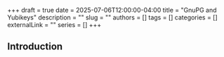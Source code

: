 +++ 
draft = true
date = 2025-07-06T12:00:00-04:00
title = "GnuPG and Yubikeys"
description = ""
slug = ""
authors = []
tags = []
categories = []
externalLink = ""
series = []
+++

## Introduction
```bash

```
